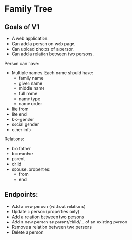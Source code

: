 # Family Tree

## Goals of V1
  - A web application.
  - Can add a person on web page.
  - Can upload photos of a person.
  - Can add a relation between two persons.
  
Person can have:
  - Multiple names. Each name should have:
    - family name
    - given name
    - middle name
    - full name
    - name type
    - name order
  - life from
  - life end
  - bio-gender
  - social gender
  - other info

Relations:
  - bio father
  - bio mother
  - parent
  - child
  - spouse. properties:
    - from
    - end

## Endpoints:
  - Add a new person (without relations)
  - Update a person (properties only)
  - Add a relation between two persons
  - Add a new person as parent/child/... of an existing person
  - Remove a relation between two persons
  - Delete a person
